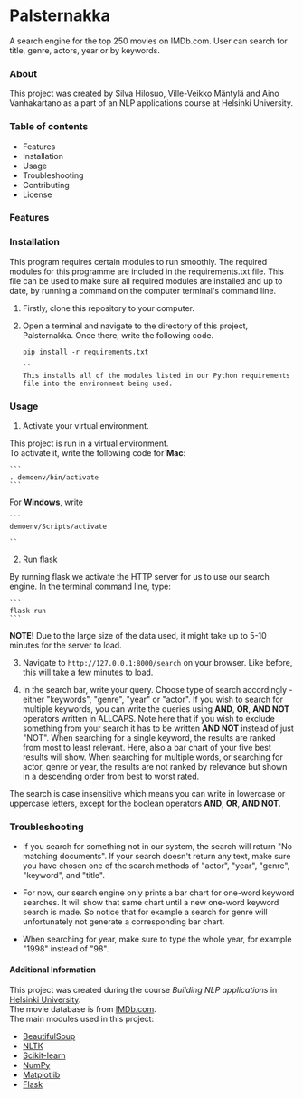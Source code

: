 # Palsternakka

A search engine for the top 250 movies on IMDb.com. User can search for title, genre, actors, year or by keywords.

### About

This project was created by Silva Hilosuo, Ville-Veikko Mäntylä and Aino Vanhakartano as a part of an NLP applications course at Helsinki University.

### Table of contents

 + Features
 + Installation
 + Usage
 + Troubleshooting
 + Contributing
 + License

### Features

### Installation

This program requires certain modules to run smoothly. The required modules for this programme are included in the requirements.txt file.
This file can be used to make sure all required modules are installed and up to date, by running a command on the computer terminal's command line.

1. Firstly, clone this repository to your computer.

2. Open a terminal and navigate to the directory of this project, Palsternakka. Once there, write the following code.

    ```
    pip install -r requirements.txt

    ``
   This installs all of the modules listed in our Python requirements file into the environment being used.
   
### Usage

1.  Activate your virtual environment.

This project is run in a virtual environment. \
To activate it, write the following code for`**Mac**:

    ```
    . demoenv/bin/activate
    ```

For **Windows**, write

    ```
    demoenv/Scripts/activate

    ``

2. Run flask

By running flask we activate the HTTP server for us to use our search engine.
In the terminal command line, type:

    ```
    flask run
    ```

**NOTE!** Due to the large size of the data used, it might take up to 5-10 minutes for the server to load.

3. Navigate to `http://127.0.0.1:8000/search` on your browser. Like before, this will take a few minutes to load.

4. In the search bar, write your query. Choose type of search accordingly - either "keywords", "genre", "year" or "actor". If you wish to search for multiple keywords,
you can write the queries using **AND**, **OR**, **AND NOT** operators written in ALLCAPS. Note here that if you wish to exclude something from your search it has to be written **AND NOT** instead of just "NOT".
When searching for a single keyword, the results are ranked from most to least relevant. Here, also a bar chart of your five best results will show. When searching for multiple words, or searching for
actor, genre or year, the results are not ranked by relevance but shown in a descending order from best to worst rated.

The search is case insensitive which means you can write in lowercase or uppercase letters, except for the boolean operators **AND**, **OR**, **AND NOT**.

### Troubleshooting

- If you search for something not in our system, the search will return "No matching documents". If your search doesn't return any text, make sure you have chosen one of the search methods
of "actor", "year", "genre", "keyword", and "title".

- For now, our search engine only prints a bar chart for one-word keyword searches. It will show that same chart until a new one-word keyword search is made. So notice that for example a search for
genre will unfortunately not generate a corresponding bar chart.

- When searching for year, make sure to type the whole year, for example "1998" instead of "98".

    

#### Additional Information

This project was created during the course *Building NLP applications* in [Helsinki University](https://www.helsinki.fi/fi).\
The movie database is from [IMDb.com](https://www.imdb.com). \
The main modules used in this project:
+ [BeautifulSoup](https://www.crummy.com/software/BeautifulSoup/bs4/doc/)
+ [NLTK](https://www.nltk.org)
+ [Scikit-learn](https://scikit-learn.org/stable/)
+ [NumPy](https://numpy.org)
+ [Matplotlib](https://matplotlib.org)
+ [Flask](https://flask.palletsprojects.com/en/2.2.x/)

    


